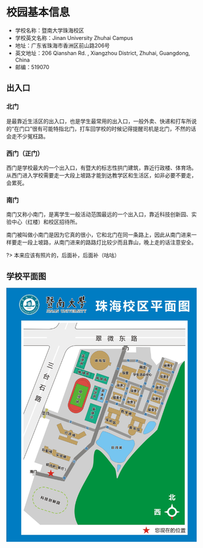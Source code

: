 # 校园基本信息

- 学校名称：暨南大学珠海校区
- 学校英文名称：Jinan University Zhuhai Campus
- 地址：广东省珠海市香洲区前山路206号
- 英文地址：206 Qianshan Rd. , Xiangzhou District, Zhuhai, Guangdong, China
- 邮编：519070

## 出入口

### 北门

是最靠近生活区的出入口，也是学生最常用的出入口，一般外卖、快递和打车所说的“在门口”很有可能特指北门，打车回学校的时候记得提醒司机是北门，不然的话会走不少冤枉路。

### 西门（正门）

西门是学校最大的一个出入口，有暨大的标志性拱门建筑，靠近行政楼、体育场。从西门进入学校需要走一大段上坡路才能到达教学区和生活区，如非必要不要走，会累死。

### 南门

南门又称小南门，是离学生一般活动范围最远的一个出入口，靠近科技创新园、实验中心（红楼）和校区招待所。

南门被叫做小南门是因为它真的很小，它和北门在同一条路上，因此从南门进来一样要走一段上坡路，从南门进来的路路灯比较少而且靠山，晚上走的话注意安全。

?> 本来应该有照片的，后面补，后面补（咕咕）

## 学校平面图

![](_media/CampusMap.jpg)